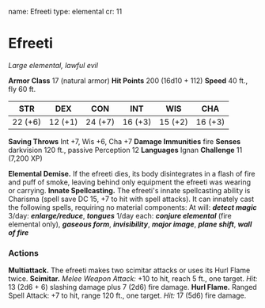 name: Efreeti
type: elemental
cr: 11

# Efreeti
_Large elemental, lawful evil_

**Armor Class** 17 (natural armor)
**Hit Points** 200 (16d10 + 112)
**Speed** 40 ft., fly 60 ft.

| STR     | DEX     | CON     | INT     | WIS     | CHA     |
|---------|---------|---------|---------|---------|---------|
| 22 (+6) | 12 (+1) | 24 (+7) | 16 (+3) | 15 (+2) | 16 (+3) |

**Saving Throws** Int +7, Wis +6, Cha +7
**Damage Immunities** fire
**Senses** darkvision 120 ft., passive Perception 12
**Languages** Ignan
**Challenge** 11 (7,200 XP)

**Elemental Demise.** If the efreeti dies, its body disintegrates in a flash of fire and puff of smoke, leaving behind only equipment the efreeti was wearing or carrying.
**Innate Spellcasting.** The efreeti's innate spellcasting ability is Charisma (spell save DC 15, +7 to hit with spell attacks). It can innately cast the following spells, requiring no material components:
At will: **_detect magic_**
3/day: **_enlarge/reduce_**, **_tongues_**
1/day each: **_conjure elemental_** (fire elemental only), **_gaseous form_**, **_invisibility_**, **_major image_**, **_plane shift_**, **_wall of fire_**

### Actions
**Multiattack.** The efreeti makes two scimitar attacks or uses its Hurl Flame twice.
**Scimitar.** _Melee Weapon Attack:_ +10 to hit, reach 5 ft., one target. _Hit:_ 13 (2d6 + 6) slashing damage plus 7 (2d6) fire damage.
**Hurl Flame.** Ranged Spell Attack: +7 to hit, range 120 ft., one target. _Hit:_ 17 (5d6) fire damage.
